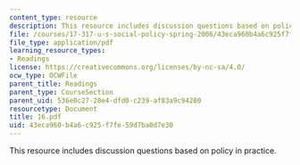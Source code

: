 ```yaml
---
content_type: resource
description: This resource includes discussion questions based on policy in practice.
file: /courses/17-317-u-s-social-policy-spring-2006/43eca960b4a6c925f7fe59d7ba0d7e30_16.pdf
file_type: application/pdf
learning_resource_types:
- Readings
license: https://creativecommons.org/licenses/by-nc-sa/4.0/
ocw_type: OCWFile
parent_title: Readings
parent_type: CourseSection
parent_uid: 536e0c27-28e4-dfd0-c239-af83a9c94280
resourcetype: Document
title: 16.pdf
uid: 43eca960-b4a6-c925-f7fe-59d7ba0d7e30
---
```

This resource includes discussion questions based on policy in practice.